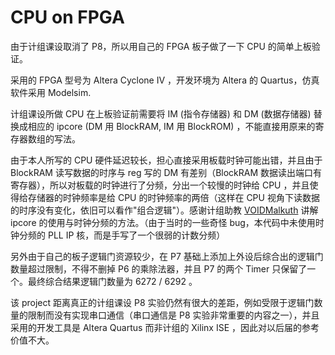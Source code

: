 # CPU on FPGA

由于计组课设取消了 P8，所以用自己的 FPGA 板子做了一下 CPU 的简单上板验证。

采用的 FPGA 型号为 Altera Cyclone IV ，开发环境为 Altera 的 Quartus，仿真软件采用 Modelsim.

计组课设所做 CPU 在上板验证前需要将 IM (指令存储器) 和 DM (数据存储器) 替换成相应的 ipcore (DM 用 BlockRAM, IM 用 BlockROM) ，不能直接用原来的寄存器数组的写法。

由于本人所写的 CPU 硬件延迟较长，担心直接采用板载时钟可能出错，并且由于 BlockRAM 读写数据的时序与 reg 写的 DM 有差别（BlockRAM 数据读出端口有寄存器），所以对板载的时钟进行了分频，分出一个较慢的时钟给 CPU ，并且使得给存储器的时钟频率是给 CPU 的时钟频率的两倍（这样在 CPU 视角下读数据的时序没有变化，依旧可以看作"组合逻辑"）。感谢计组助教 [VOIDMalkuth](https://github.com/VOIDMalkuth) 讲解 ipcore 的使用与时钟分频的方法。（由于当时的一些奇怪 bug，本代码中未使用时钟分频的 PLL IP 核，而是手写了一个很弱的计数分频）

另外由于自己的板子逻辑门资源较少，在 P7 基础上添加上外设后综合出的逻辑门数量超过限制，不得不删掉 P6 的乘除法器，并且 P7 的两个 Timer 只保留了一个。最终综合结果逻辑门数量为 6272 / 6292 。

该 project 距离真正的计组课设 P8 实验仍然有很大的差距，例如受限于逻辑门数量的限制而没有实现串口通信（串口通信是 P8 实验非常重要的内容之一），并且采用的开发工具是 Altera Quartus 而非计组的 Xilinx ISE ，因此对以后届的参考价值不大。
